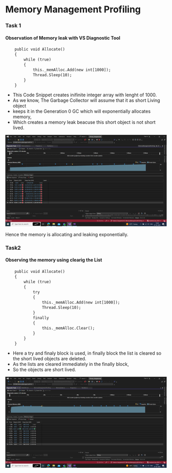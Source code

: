 # Memory Management Profiling

### Task 1

#### Observation of Memory leak with VS Diagnostic Tool

        public void Allocate()
        {
            while (true)
            {
                this._memAlloc.Add(new int[1000]);
                Thread.Sleep(10);
            }
        } 
  
- This Code Snippet creates inifinite integer array with lenght of 1000. 
- As we know, The Garbage Collector will assume that it as short Living object
- keeps it in the Generation 0 GC which will exponentially allocates memory, 
- Which creates a memory leak beacuse this short object is not short lived. 

 ![MemoryLeakWithoutClear](MemoryLeakWithoutClear.png)

Hence the memory is allocating and leaking exponentially. 


### Task2

#### Observing the memory using clearig the List

        public void Allocate()
        {
            while (true)
            {
                try
                {
                    this._memAlloc.Add(new int[1000]);
                    Thread.Sleep(10);
                }
                finally
                {
                    this._memAlloc.Clear();
                }
            }
        }

- Here a try and finaly block is used, in finally block the list is cleared so the short lived objects are deleted.
- As the lists are cleared immediately in the finally block, 
- So the objects are short lived.

 ![MemoryProfilingWithClear](MemoryProfilingWithClear.png)


